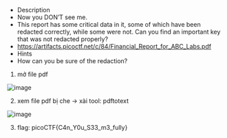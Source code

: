 - Description
- Now you DON’T see me.
- This report has some critical data in it, some of which have been redacted correctly, while some were not. Can you find an important key that was not redacted properly?
- https://artifacts.picoctf.net/c/84/Financial_Report_for_ABC_Labs.pdf
- Hints 
- How can you be sure of the redaction?

1. mở file pdf <br>

![image](https://github.com/chaumoon/Forensics/assets/127403046/f5c3c1d1-04d4-4b00-932f-dd345055b872)<br>

2. xem file pdf bị che -> xài tool: pdftotext<br>

![image](https://github.com/chaumoon/Forensics/assets/127403046/c8bd3c1a-5318-4fab-9844-cb4e3236b708)<br>

3. flag: picoCTF{C4n_Y0u_S33_m3_fully}

